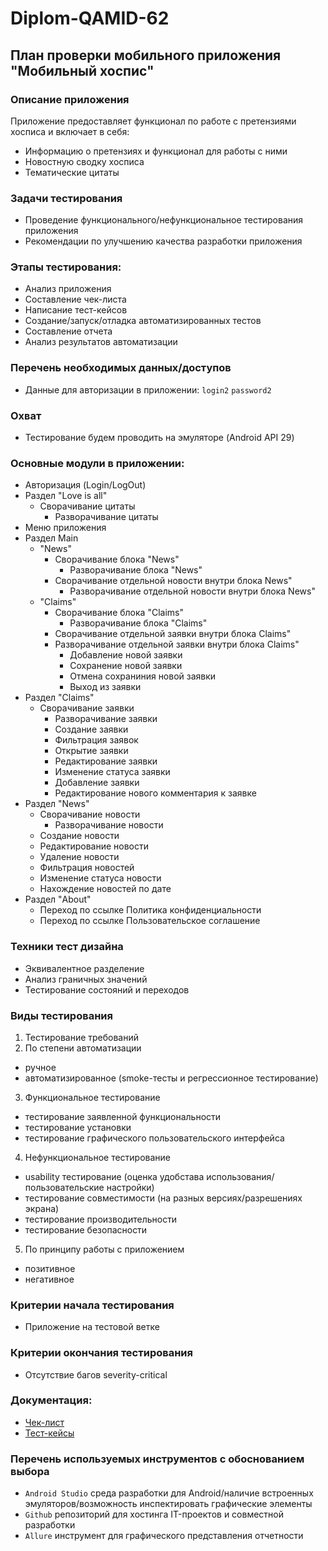 # Diplom-QAMID-62

## План проверки мобильного приложения "Мобильный хоспис"

### Описание приложения

Приложение предоставляет функционал по работе с претензиями хосписа и включает в себя:

- Информацию о претензиях и функционал для работы с ними
- Новостную сводку хосписа
- Тематические цитаты

### Задачи тестирования

- Проведение функционального/нефункциональное тестирования приложения
- Рекомендации по улучшению качества разработки приложения

### Этапы тестирования:
- Анализ приложения
- Составление чек-листа
- Написание тест-кейсов
- Создание/запуск/отладка автоматизированных тестов
- Составление отчета
- Анализ результатов автоматизации

### Перечень необходимых данных/доступов
- Данные для авторизации в приложении:
`login2`
`password2`

### Охват
- Тестирование будем проводить на эмуляторе (Android API 29) 

### Основные модули в приложении:
- Авторизация (Login/LogOut)
- Раздел "Love is all"
  - Сворачивание цитаты
	- Разворачивание цитаты
- Меню приложения
- Раздел Main
  - "News"
	  - Сворачивание блока "News"
		- Разворачивание блока "News"
	  - Сворачивание отдельной новости внутри блока News"
		- Разворачивание отдельной новости внутри блока News"
  - "Claims"
	  - Сворачивание блока "Claims"
		- Разворачивание блока "Claims"
	  - Сворачивание отдельной заявки внутри блока Claims"
	  - Разворачивание отдельной заявки внутри блока Claims"
		- Добавление новой заявки
		- Сохранение новой заявки
		- Отмена сохраниния новой заявки
		- Выход из заявки
- Раздел "Claims"
  - Сворачивание заявки
	- Разворачивание заявки
	- Создание заявки
	- Фильтрация заявок
	- Открытие заявки
	- Редактирование заявки
	- Изменение статуса заявки
	- Добавление заявки
	- Редактирование нового комментария к заявке
- Раздел "News"
  - Сворачивание новости
	- Разворачивание новости
  - Создание новости
  - Редактирование новости
  - Удаление новости
  - Фильтрация новостей
  - Изменение статуса новости
  - Нахождение новостей по дате
- Раздел "About"
  - Переход по ссылке Политика конфиденциальности
  - Переход по ссылке Пользовательское соглашение

### Техники тест дизайна
- Эквивалентное разделение
- Анализ граничных значений
- Тестирование состояний и переходов

### Виды тестирования

1. Тестирование требований 
2. По степени автоматизации
- ручное
- автоматизированное (smoke-тесты и регрессионное тестирование)
3. Функциональное тестирование
- тестирование заявленной функциональности
- тестирование установки
- тестирование графического пользовательского интерфейса
4. Нефункциональное тестирование
- usability тестирование (оценка удобстава использования/пользовательские настройки)
- тестирование совместимости (на разных версиях/разрешениях экрана)
- тестирование производительности
- тестирование безопасности
5. По принципу работы с приложением
- позитивное
- негативное

### Критерии начала тестирования
- Приложение на тестовой ветке

### Критерии окончания тестирования
- Отсутствие багов severity-critical

### Документация:
- [Чек-лист](https://docs.google.com/spreadsheets/d/1Xj3cG2Ij43NYGPQxyNjHDCbNWh79tXujFpdhNK30fjQ/edit?usp=sharing)
- [Тест-кейсы](https://docs.google.com/spreadsheets/d/1iDOEPZtbnSUhR3piLzn3FsXXe-ZwY0YzvvtZjPL0pkc/edit?usp=sharing)

### Перечень используемых инструментов с обоснованием выбора
- `Android Studio` среда разработки для Android/наличие встроенных эмуляторов/возможность инспектировать графические элементы
- `Github` репозиторий для хостинга IT-проектов и совместной разработки
- `Allure` инструмент для графического представления отчетности
